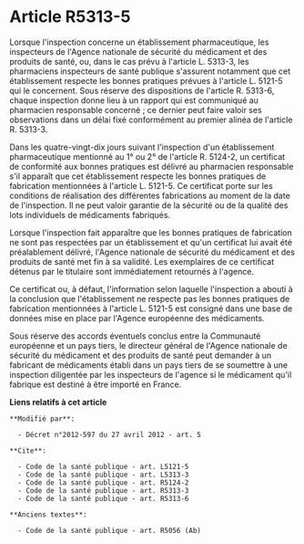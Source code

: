 # Article R5313-5

Lorsque l'inspection concerne un établissement pharmaceutique, les inspecteurs de l'Agence nationale de sécurité du
médicament et des produits de santé, ou, dans le cas prévu à l'article L. 5313-3, les pharmaciens inspecteurs de santé
publique s'assurent notamment que cet établissement respecte les bonnes pratiques prévues à l'article L. 5121-5 qui le
concernent. Sous réserve des dispositions de l'article R. 5313-6, chaque inspection donne lieu à un rapport qui est
communiqué au pharmacien responsable concerné ; ce dernier peut faire valoir ses observations dans un délai fixé conformément
au premier alinéa de l'article R. 5313-3. 

Dans les quatre-vingt-dix jours suivant l'inspection d'un établissement pharmaceutique mentionné au 1° ou 2° de l'article R.
5124-2, un certificat de conformité aux bonnes pratiques est délivré au pharmacien responsable s'il apparaît que cet
établissement respecte les bonnes pratiques de fabrication mentionnées à l'article L. 5121-5. Ce certificat porte sur les
conditions de réalisation des différentes fabrications au moment de la date de l'inspection. Il ne peut valoir garantie de la
sécurité ou de la qualité des lots individuels de médicaments fabriqués. 

Lorsque l'inspection fait apparaître que les bonnes pratiques de fabrication ne sont pas respectées par un établissement et
qu'un certificat lui avait été préalablement délivré, l'Agence nationale de sécurité du médicament et des produits de santé
met fin à sa validité. Les exemplaires de ce certificat détenus par le titulaire sont immédiatement retournés à l'agence. 

Ce certificat ou, à défaut, l'information selon laquelle l'inspection a abouti à la conclusion que l'établissement ne
respecte pas les bonnes pratiques de fabrication mentionnées à l'article L. 5121-5 est consigné dans une base de données mise
en place par l'Agence européenne des médicaments. 

Sous réserve des accords éventuels conclus entre la Communauté européenne et un pays tiers, le directeur général de l'Agence
nationale de sécurité du médicament et des produits de santé peut demander à un fabricant de médicaments établi dans un pays
tiers de se soumettre à une inspection diligentée par les inspecteurs de l'agence si le médicament qu'il fabrique est destiné
à être importé en France.

**Liens relatifs à cet article**

	**Modifié par**:

	  - Décret n°2012-597 du 27 avril 2012 - art. 5

	**Cite**:

	  - Code de la santé publique - art. L5121-5
	  - Code de la santé publique - art. L5313-3
	  - Code de la santé publique - art. R5124-2
	  - Code de la santé publique - art. R5313-3
	  - Code de la santé publique - art. R5313-6

	**Anciens textes**:

	  - Code de la santé publique - art. R5056 (Ab)
